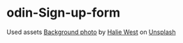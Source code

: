 # odin-Sign-up-form

Used assets
[Background photo](https://unsplash.com/photos/green-leaf-plant-in-close-up-photography-25xggax4bSA) by [Halie West](https://unsplash.com/@haliewestphoto) on [Unsplash](https://unsplash.com/)
